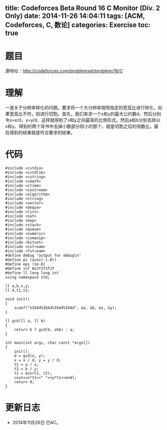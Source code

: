 title: Codeforces Beta Round 16 C Monitor (Div. 2 Only)
date: 2014-11-26 14:04:11
tags: [ACM, Codeforces, C, 数论]
categories: Exercise
toc: true
---
# 题目	
源地址：http://codeforces.com/problemset/problem/16/C

# 理解
一道关于分辨率转化的问题。要求将一个大分辨率按照指定的宽高比进行转化，如果宽高比不符，则进行切割。首先，我们来求一个x和y的最大公约数d，然后分别令x=x/d，y=y/d，这样就得到了x和y之间最简的比例形式。然后a和b分别去除以x和y，得到的两个背书中去掉小数部分较小的那个，就是切割之后的倍数比。最后得到的结果就是符合要求的结果。

<!-- more -->

# 代码
```
#include <cstdio>
#include <cstdlib>
#include <cstring>
#include <cmath>
#include <ctime>
#include <iostream>
#include <algorithm>
#include <string>
#include <vector>
#include <deque>
#include <list>
#include <set>
#include <map>
#include <stack>
#include <queue>
#include <numeric>
#include <iomanip>
#include <bitset>
#include <sstream>
#include <fstream>
#define debug "output for debug\n"
#define pi (acos(-1.0))
#define eps (1e-8)
#define inf 0x3f3f3f3f
#define ll long long int
using namespace std;

ll a,b,x,y;
ll d,t1,t2;

void init()
{
    scanf("%I64d%I64d%I64d%I64d", &a, &b, &x, &y);
}

ll gcd(ll a, ll b)
{
    return b ? gcd(b, a%b) : a;
}

int main(int argc, char const *argv[])
{
    init();
    d = gcd(x, y);
    x = x / d, y = y / d;
    t1 = a / x;
    t2 = b / y;
    t1 = min(t1, t2);
    cout<<x*t1<<" "<<y*t1<<endl;
    return 0;
}
```

# 更新日志
- 2014年11月26日 已AC。